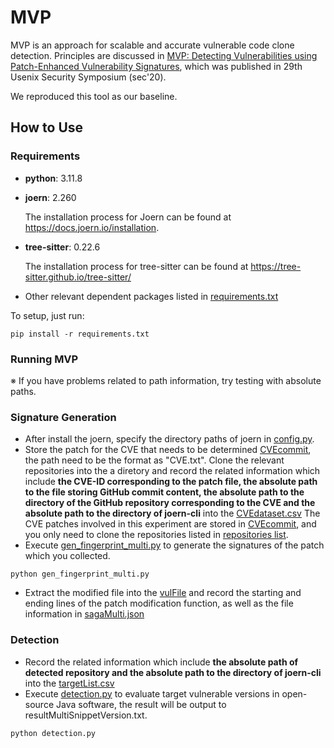 # MVP
MVP is an approach for scalable and accurate vulnerable code clone detection. Principles are discussed in
[MVP: Detecting Vulnerabilities using Patch-Enhanced Vulnerability Signatures](https://chenbihuan.github.io/paper/sec20-xiao-mvp.pdf), which was published in 29th
Usenix Security Symposium (sec'20).

We reproduced this tool as our baseline.

## How to Use
### Requirements

* **python**: 3.11.8

* **joern**: 2.260

  The installation process for Joern can be found at https://docs.joern.io/installation.

* **tree-sitter**: 0.22.6

  The installation process for tree-sitter can be found at https://tree-sitter.github.io/tree-sitter/

- Other relevant dependent packages listed in [requirements.txt](./requirements.txt)

To setup, just run:
```
pip install -r requirements.txt
```

### Running MVP

※ If you have problems related to path information, try testing with absolute paths.

### Signature Generation


 - After install the joern, specify the directory paths of joern in [config.py](./src/config.json).
 - Store the patch for the CVE that needs to be determined [CVEcommit](./src/commit_info), the path need to be the format as "CVE.txt". Clone the relevant repositories into the a diretory and record the related information which include **the CVE-ID corresponding to the patch file, the absolute path to the file storing GitHub commit content, the absolute path to the directory of the GitHub repository corresponding to the CVE and the absolute path to the directory of joern-cli** into the [CVEdataset.csv](./src/CVEdataset.csv) 
 The CVE patches involved in this experiment are stored in [CVEcommit](./src/CVEcommit), and you only need to clone the repositories listed in [repositories list](https://github.com/AntMan-opensource/AntMan-opensource.github.io/tree/main/empirical/dataset/detected_repo_list.json).
 - Execute [gen_fingerprint_multi.py](./src/gen_fingerprint_multi.py) to generate the signatures of the patch which you collected.

 ```
 python gen_fingerprint_multi.py
 ```
 - Extract the modified file into the [vulFile](./src/vulFile) and record the starting and ending lines of the patch modification function, as well as the file information in [sagaMulti.json](./src/infoFile/sagaMulti.json)

### Detection

 -  Record the related information which include **the absolute path of detected repository and the absolute path to the directory of joern-cli** into the [targetList.csv](./src/targetList.csv)
 - Execute [detection.py](./src/detection.py) to evaluate target vulnerable versions in open-source Java software, the result will be output to resultMultiSnippetVersion.txt.
 ```
 python detection.py
 ```